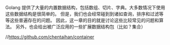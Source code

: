 Golang 提供了大量的内置数据结构，包括数组、切片、字典。大多数情况下使用这些数据结构是很简单的。 但是，我们也会经常碰到到诸如查询，排序和过滤等等这些普遍存在的问题。 因此，这一章的目的就是讨论这些比较常见的问题和算法。 另外，也会给出被广泛应用的一些扩展数据结构包（比如？集合）

//https://github.com/chentaihan/container

